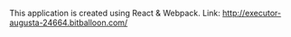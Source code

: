This application is created using React & Webpack.
Link: http://executor-augusta-24664.bitballoon.com/
